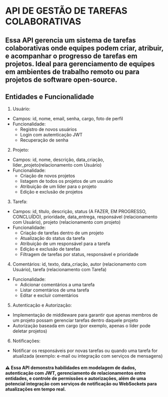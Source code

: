 # API DE GESTÃO DE TAREFAS COLABORATIVAS

## Essa API gerencia um sistema de tarefas colaborativas onde equipes podem criar, atribuir, e acompanhar o progresso de tarefas em projetos. Ideal para gerenciamento de equipes em ambientes de trabalho remoto ou para projetos de software open-source.


## Entidades e Funcionalidade

1. Usuário:

 - Campos: id, nome, email, senha, cargo, foto de perfil
 - Funcionalidade:
   - Registro de novos usuários
   - Login com autemticação JWT
   - Recuperação de senha

2. Projeto:

 - Campos: id, nome, descrição, data_criação, líder_projeto(relacionamento com Usuário)
 - Funcionalidade:
   - Criação de novos projetos
   - listagem de todos os projetos de um usuário
   - Atribuição de um líder para o projeto
   - Edição e exclusão de projetos

3. Tarefa: 
 
 - Campos: id, título, descrição, status (A FAZER, EM PROGRESSO, CONCLUÍDO), prioridade, data_entrega, responsável (relacionamento com Usuário), projeto (relacionamento com projeto)
 - Funcionalidade:
   - Criação de tarefas dentro de um projeto
   - Atualização do status da tarefa 
   - Atribuição de um responsável para a tarefa
   - Edição e exclusão de tarefas
   - Filtragem de tarefas por status, responsável e prioridade

4. Comentários: id, texto, data_criação, autor (relacionamento com Usuário), tarefa (relacionamento com Tarefa)
 
 - Funcionalidade:
   - Adicionar comentários a uma tarefa
   - Listar comentários de uma tarefa
   - Editar e excluir comentários

5. Autenticação e Autorização:

 - Implementação de middleware para garantir que apenas  membros de um projeto possam gerenciar tarefas dentro  daquele projeto
 - Autorização baseada em cargo (por exemplo, apenas o  líder pode deletar projetos)
 6. Notificações:

- Notificar os responsáveis por novas tarefas ou quando uma tarefa for atualizada (exemplo: e-mail ou integração com serviços de mensagens)


#### ⚠️ Essa API demonstra habilidades em modelagem de dados, autenticação com JWT, gerenciamento de relacionamentos entre entidades, e controle de permissões e autorizações, além de uma potencial integração com serviços de notificação ou WebSockets para atualizações em tempo real.
